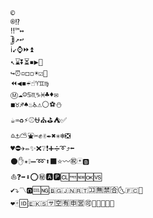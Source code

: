 

<!--
**xiaodongxiexie/xiaodongxiexie** is a ✨ _special_ ✨ repository because its `README.md` (this file) appears on your GitHub profile.

Here are some ideas to get you started:

- 🔭 I’m currently working on ...
- 🌱 I’m currently learning ...
- 👯 I’m looking to collaborate on ...
- 🤔 I’m looking for help with ...
- 💬 Ask me about ...
- 📫 How to reach me: ...
- 😄 Pronouns: ...
- ⚡ Fun fact: ...
- ⬜🆙🇵🈯🈷🉐🌂🌆🌊🌌🌎🌐🌒🌔🌖🌘🌚
🆎🇺🈹🌄🌋🌏🌓🌗🌛🌞🌭🌲🌴🌷🌹🌻🌽🌿🍁
🇮🌀🌍🌕🌝🌱🌵🌺🌾🍃🍅🍇🍉🍋🍍🍏🍑🍓🍕🍗
🈵🌑🌠🌸🍀🍆🍊🍎🍒🍖🍙🍛🍞🍠🍢🍤🍦🍨🍪🍬
🌈🌳🍄🍌🍔🍚🍟🍣🍧🍫🍯🍱🍳🍵🍷🍹🍻🍿🎁🎄🎆🎈
🌙🍈🍘🍡🍩🍰🍴🍸🍾🎂🎇🎊🎌🎎🎐🎒🎠🎢🎤🎦🎩🎫🎭
🍐🍲🎅🎏🎣🎬🎱🎵🎹🎾🏃🏇🏊🏑🏓🏡🏣🏥🏧🏩🏫🏮🏰🏹🐁
🍥🎋🎨🎳🎼🏅🏐🏠🏤🏨🏬🏸🐂🐄🐆🐉🐋🐍🐏🐑🐓🐕🐗🐙🐛🐞
🍺🎯🏀🏒🏦🏯🐃🐈🐌🐐🐔🐘🐜🐠🐢🐤🐦🐨🐪🐬🐮🐰🐲🐵🐷🐹🐻
🎓🏉🏪🐅🐎🐖🐟🐣🐧🐫🐯🐳🐸🐼🐾👂👄👆👈👊👌👎👐👒👔👖👘👚😿
🎷🏺🐒🐡🐩🐱🐺👀👅👉👍👑👕👙👜👞👡👤👦👨👪👬👮👰👲👴👶👸👺
🏢🐚🐭🐽👇👏👗👝👢👧👫👯👳👷👻👽👿💁💃💅💇💉💋💍💏💑💓💕💗💙💖
🐊🐶👋👛👥👭👵👼💀💄💈💌💐💔💘💛💝💟💡💣💥💧💩💫💭💰💲💴💶💸💻🥚
🐥👓👩👹💂💊💒💚💞💢💦💪💮💳💷💼💾📂📆📈📊📍📏📑📓📕📗📙📛📝📟📡
👃👱💆💠💨💱💺📀📇📋📐📔📘📜📠📣📥📧📩📬📮📰📲📴📶📸📺📼🔁🔃🔅🔇
👠💎💤💵📅📎📖📞📤📨📭📱📵📹🔀🔄🔈🔊🔌🔎🔐🔒🔔🔖🔘🔚🔜🔞🔠🔢🔥🔧🔩🔫
👾💬📉📚📦📯📷🔂🔉🔍🔑🔕🔙🔝🔡🔦🔪🔭🔯🔲🔴🔶🔸🔺🔼🕋🕍🕑🕓🕕🕗🕙🕜🕞🕠
💜📒📪📻🔋🔓🔛🔣🔬🔱🔵🔹🔽🕐🕔🕘🕝🕡🕣🕥🕧🗻🗽🗿😁😃😅😇😉😋😍😏😑😓😕😗
💽📳🔏🔟🔮🔷🕌🕖🕟🕤🖕🗾😂😆😊😎😒😖😙😛😝😟😡😣😥😧😩😫😭😯😱😳😵😷😺😼
📢🔗🔳🕒🕢🗼😄😌😔😚😞😢😦😪😮😲😶😻🙀🙃🙅🙇🙉🙋🙍🙏🚁🚃🚅🚇🚉🚋🚎🚐🚒🚔🚗🚙
🔆🔻🕦😈😘😠😨😰😹🙂🙆🙊🙎🚂🚆🚊🚏🚓🚘🚛🚝🚟🚡🚤🚦🚨🚪🚬🚮🚰🚲🚴🚶🚸🚺🚼🚾🛀🛂🥙
🔨😀😜😬😽🙈🚀🚈🚑🚚🚞🚢🚧🚫🚯🚳🚷🚻🚿🛃🛅🛒🛬🛵🤐🤓🤗🤠🤣🤥🥂🥄🥇🥉🥋🥑🥓🥕🥗
🕛😤🙄🚄🚕🚠🚩🚱🚹🛁🛌🛴🤑🤘🤤🥃🥈🥐🥔🥘🥛🥝🧀😐🙌🚜🚭🚽🛫🤔🥁🥊🥖🥜😴🚥🛄🤡🥒🥞🚍🛶

```
-->
```
©
®⁉
‼™↔
⃣↕↗↩
ℹ↙⌚⏩⏫
↖⌛⏬⏳▪▶🚵
↪⏰▫◻◽☀☑🥅
⏪◀◾☔☝♈♊♍
Ⓜ☁☺♋♏♑♓♣♦✉
◼♉♐♠♨♿⚠⚪⚽⛄
☕♒♻⚡⚾⛎⛪⛳⛺✅
♎⚓⛅⛲✂✊✌✒✖✳❄❎
♥⛔✈✏✨❌❔❗➕➗➰⤴⬅
⚫✋✴❕➖➿⬆⬛⭐〰㊗️🃏🅱
⛵❓➡⬇⭕㊙🅰🅿🆑🆓🆕🆗🆚
✔⤵〽🅾🆒🆖🇧🇬🇯🇳🇷🇹🈁🈚🈲🈴🌜🇫🇨🍮
❤🀄🆔🇪🇰🇸🈂🈳🈶🈸🈺🉑🌁🌃🌅🌇🌉
